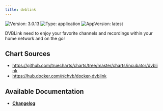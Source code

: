 ```yaml
---
title: dvblink
---
```


![Version: 3.0.13](https://img.shields.io/badge/Version-3.0.13-informational?style=flat-square) ![Type: application](https://img.shields.io/badge/Type-application-informational?style=flat-square) ![AppVersion: latest](https://img.shields.io/badge/AppVersion-latest-informational?style=flat-square)

DVBLink need to enjoy your favorite channels and recordings within your home network and on the go!

## Chart Sources

- https://github.com/truecharts/charts/tree/master/charts/incubator/dvblink
- https://hub.docker.com/r/chvb/docker-dvblink

## Available Documentation

- [**Changelog**](./CHANGELOG.md)
